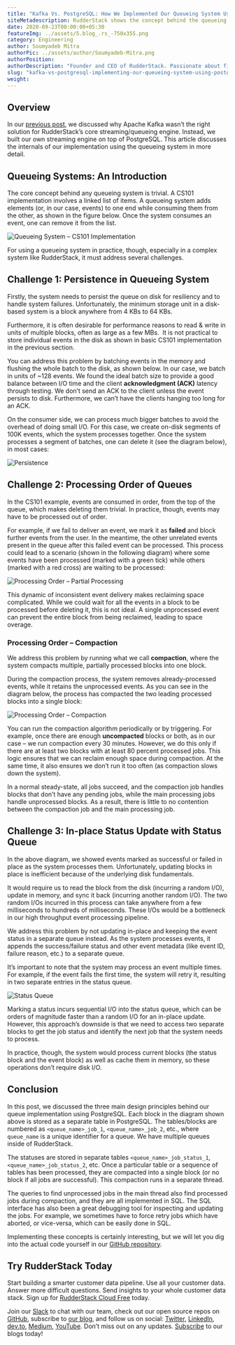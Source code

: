 ```yaml
---
title: "Kafka Vs. PostgreSQL: How We Implemented Our Queueing System Using PostgreSQL"
siteMetadescription: RudderStack shows the concept behind the queueing System and how it is implemented. Which one is better the Kafka or the PostgreSQL for the implementation.
date: 2020-09-23T00:00:00+05:30
featureImg: ../assets/5.blog_.rs_-750x355.png
category: Engineering
author: Soumyadeb Mitra
authorPic: ../assets/author/Soumyadeb-Mitra.png
authorPosition: 
authorDescription: "Founder and CEO of RudderStack. Passionate about finding engineering solutions to real-world problems."
slug: "kafka-vs-postgresql-implementing-our-queueing-system-using-postgresql"
weight: 
---
```

**Overview**
------------

In our [previous post](https://rudderstack.com/blog/why-rudderstack-used-postgres-over-apache-kafka-for-streaming-engine/), we discussed why Apache Kafka wasn’t the right solution for RudderStack’s core [](https://rudderstack.debugme.in/blog/why-rudderstack-used-postgres-over-apache-kafka-for-streaming-engine/) streaming/queueing engine. Instead, we built our own streaming engine on top of PostgreSQL. This article discusses the internals of our implementation using the queueing system in more detail.

**Queueing Systems**: An Introduction
-------------------------------------

The core concept behind any queueing system is trivial. A CS101 implementation involves a linked list of items. A queueing system adds elements (or, in our case, events) to one end while consuming them from the other, as shown in the figure below. Once the system consumes an event, one can remove it from the list.

![Queueing System – CS101 Implementation](../assets/markdown/SX41Z3uennEAtsRr.png)


For using a queueing system in practice, though, especially in a complex system like RudderStack, it must address several challenges. 

**Challenge 1: Persistence in Queueing System**
-----------------------------------------------

Firstly, the system needs to persist the queue on disk for resiliency and to handle system failures. Unfortunately, the minimum storage unit in a disk-based system is a block anywhere from 4 KBs to 64 KBs. 

Furthermore, it is often desirable for performance reasons to read & write in units of multiple blocks, often as large as a few MBs.  It is not practical to store individual events in the disk as shown in basic CS101 implementation in the previous section.

You can address this problem by batching events in the memory and flushing the whole batch to the disk, as shown below. In our case, we batch in units of ~128 events. We found the ideal batch size to provide a good balance between I/O time and the client **acknowledgment (ACK)** latency through testing. We don’t send an ACK to the client unless the event persists to disk. Furthermore, we can’t have the clients hanging too long for an ACK.

On the consumer side, we can process much bigger batches to avoid the overhead of doing small I/O. For this case, we create on-disk segments of 100K events, which the system processes together. Once the system processes a segment of batches, one can delete it (see the diagram below), in most cases:

![Persistence](../assets/markdown/pDYXZDnA2IQLGKxP.png)

**Challenge 2: Processing Order** of Queues
-------------------------------------------

In the CS101 example, events are consumed in order, from the top of the queue, which makes deleting them trivial. In practice, though, events may have to be processed out of order. 

For example, if we fail to deliver an event, we mark it as **failed** and block further events from the user. In the meantime, the other unrelated events present in the queue after this failed event can be processed. This process could lead to a scenario (shown in the following diagram) where some events have been processed (marked with a green tick) while others (marked with a red cross) are waiting to be processed:

![Processing Order – Partial Processing](../assets/markdown/vvInlbsDHKdn6w3H.png)


This dynamic of inconsistent event delivery makes reclaiming space complicated. While we could wait for all the events in a block to be processed before deleting it, this is not ideal. A single unprocessed event can prevent the entire block from being reclaimed, leading to space overage. 

### Processing Order – Compaction

We address this problem by running what we call **compaction**, where the system compacts multiple, partially processed blocks into one block. 

During the compaction process, the system removes already-processed events, while it retains the unprocessed events. As you can see in the diagram below, the process has compacted the two leading processed blocks into a single block:

![Processing Order – Compaction](../assets/markdown/8Td0jyXg5Ce6KE9b.png)

You can run the compaction algorithm periodically or by triggering. For example, once there are enough **uncompacted** blocks or both, as in our case – we run compaction every 30 minutes. However, we do this only if there are at least two blocks with at least 80 percent processed jobs. This logic ensures that we can reclaim enough space during compaction. At the same time, it also ensures we don’t run it too often (as compaction slows down the system).

In a normal steady-state, all jobs succeed, and the compaction job handles blocks that don’t have any pending jobs, while the main processing jobs handle unprocessed blocks. As a result, there is little to no contention between the compaction job and the main processing job.

**Challenge 3: In-place Status Update** with Status Queue
---------------------------------------------------------

In the above diagram, we showed events marked as successful or failed in place as the system processes them. Unfortunately, updating blocks in place is inefficient because of the underlying disk fundamentals. 

It would require us to read the block from the disk (incurring a random I/O), update in memory, and sync it back (incurring another random I/O). The two random I/Os incurred in this process can take anywhere from a few milliseconds to hundreds of milliseconds. These I/Os would be a bottleneck in our high throughput event processing pipeline.

We address this problem by not updating in-place and keeping the event status in a separate queue instead. As the system processes events, it appends the success/failure status and other event metadata (like event ID, failure reason, etc.) to a separate queue. 

It’s important to note that the system may process an event multiple times. For example, if the event fails the first time, the system will retry it, resulting in two separate entries in the status queue.

![Status Queue](../assets/markdown/QuEt8y73UXhasj9f.png)

Marking a status incurs sequential I/O into the status queue, which can be orders of magnitude faster than a random I/O for an in-place update. However, this approach’s downside is that we need to access two separate blocks to get the job status and identify the next job that the system needs to process.

In practice, though, the system would process current blocks (the status block and the event block) as well as cache them in memory, so these operations don’t require disk I/O.

**Conclusion**
--------------

In this post, we discussed the three main design principles behind our queue implementation using PostgreSQL. Each block in the diagram shown above is stored as a separate table in PostgreSQL. The tables/blocks are numbered as `<queue_name>_job_1`, `<queue_name>_job_2`, etc., where `queue_name` is a unique identifier for a queue. We have multiple queues inside of RudderStack.

The statuses are stored in separate tables `<queue_name>_job_status_1`, `<queue_name>_job_status_2`, etc. Once a particular table or a sequence of tables has been processed, they are compacted into a single block (or no block if all jobs are successful). This compaction runs in a separate thread. 

The queries to find unprocessed jobs in the main thread also find processed jobs during compaction, and they are all implemented in SQL. The SQL interface has also been a great debugging tool for inspecting and updating the jobs. For example, we sometimes have to force retry jobs which have aborted, or vice-versa, which can be easily done in SQL.

Implementing these concepts is certainly interesting, but we will let you dig into the actual code yourself in our [GitHub repository](https://github.com/rudderlabs/rudder-server/tree/master/jobsdb).

## Try RudderStack Today

Start building a smarter customer data pipeline. Use all your customer data. Answer more difficult questions. Send insights to your whole customer data stack. Sign up for [RudderStack Cloud Free](https://app.rudderlabs.com/signup?type=freetrial) today.

Join our [Slack](https://resources.rudderstack.com/join-rudderstack-slack) to chat with our team, check out our open source repos on [GitHub](https://github.com/rudderlabs), subscribe to [our blog](https://rudderstack.com/blog/), and follow us on social: [Twitter](https://twitter.com/RudderStack), [LinkedIn](https://www.linkedin.com/company/rudderlabs/), [dev.to](https://dev.to/rudderstack), [Medium](https://rudderstack.medium.com/), [YouTube](https://www.youtube.com/channel/UCgV-B77bV_-LOmKYHw8jvBw). Don’t miss out on any updates. [Subscribe](https://rudderstack.com/blog/) to our blogs today!
